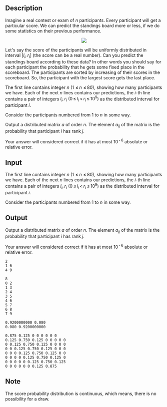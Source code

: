 ## Description

<div><p>Imagine a real contest or exam of <span class="tex-span"><i>n</i></span> participants. Every participant will get a particular score. We can predict the standings board more or less, if we do some statistics on their previous performance.</p><center> <img class="tex-graphics" src="file://s6tYleUb.png" style="max-width: 100.0%;max-height: 100.0%;"> </center><p>Let's say the score of the participants will be uniformly distributed in interval <span class="tex-span">[<i>l</i><sub class="lower-index"><i>i</i></sub>, <i>r</i><sub class="lower-index"><i>i</i></sub>]</span> (the score can be a real number). Can you predict the standings board according to these data? In other words you should say for each participant the probability that he gets some fixed place in the scoreboard. <span class="tex-font-style-bf">The participants are sorted by increasing of their scores in the scoreboard. So, the participant with the largest score gets the last place.</span></p></div><div class="input-specification"><p>The first line contains integer <span class="tex-span"><i>n</i></span> (<span class="tex-span">1  ≤ <i>n</i>  ≤ 80</span>), showing how many participants we have. Each of the next <span class="tex-span"><i>n</i></span> lines contains our predictions, the <span class="tex-span"><i>i</i></span>-th line contains a pair of integers <span class="tex-span"><i>l</i><sub class="lower-index"><i>i</i></sub>, <i>r</i><sub class="lower-index"><i>i</i></sub></span> <span class="tex-span">(0 ≤ <i>l</i><sub class="lower-index"><i>i</i></sub> &lt; <i>r</i><sub class="lower-index"><i>i</i></sub> ≤ 10<sup class="upper-index">9</sup>)</span> as the distributed interval for participant <span class="tex-span"><i>i</i></span>.</p><p>Consider the participants numbered from <span class="tex-span">1</span> to <span class="tex-span"><i>n</i></span> in some way.</p></div><div class="output-specification"><p>Output a distributed matrix <span class="tex-span"><i>a</i></span> of order <span class="tex-span"><i>n</i></span>. The element <span class="tex-span"><i>a</i><sub class="lower-index"><i>ij</i></sub></span> of the matrix is the probability that participant <span class="tex-span"><i>i</i></span> has rank <span class="tex-span"><i>j</i></span>.</p><p>Your answer will considered correct if it has at most <span class="tex-span">10<sup class="upper-index"> - 6</sup></span> absolute or relative error.</p></div>

## Input

<p>The first line contains integer <span class="tex-span"><i>n</i></span> (<span class="tex-span">1  ≤ <i>n</i>  ≤ 80</span>), showing how many participants we have. Each of the next <span class="tex-span"><i>n</i></span> lines contains our predictions, the <span class="tex-span"><i>i</i></span>-th line contains a pair of integers <span class="tex-span"><i>l</i><sub class="lower-index"><i>i</i></sub>, <i>r</i><sub class="lower-index"><i>i</i></sub></span> <span class="tex-span">(0 ≤ <i>l</i><sub class="lower-index"><i>i</i></sub> &lt; <i>r</i><sub class="lower-index"><i>i</i></sub> ≤ 10<sup class="upper-index">9</sup>)</span> as the distributed interval for participant <span class="tex-span"><i>i</i></span>.</p><p>Consider the participants numbered from <span class="tex-span">1</span> to <span class="tex-span"><i>n</i></span> in some way.</p>

## Output

<p>Output a distributed matrix <span class="tex-span"><i>a</i></span> of order <span class="tex-span"><i>n</i></span>. The element <span class="tex-span"><i>a</i><sub class="lower-index"><i>ij</i></sub></span> of the matrix is the probability that participant <span class="tex-span"><i>i</i></span> has rank <span class="tex-span"><i>j</i></span>.</p><p>Your answer will considered correct if it has at most <span class="tex-span">10<sup class="upper-index"> - 6</sup></span> absolute or relative error.</p>





```input1
2
1 6
4 9

```




```input2
8
0 2
1 3
2 4
3 5
4 6
5 7
6 8
7 9

```




```output1
0.9200000000 0.080 
0.080 0.9200000000 

```




```output2
0.875 0.125 0 0 0 0 0 0 
0.125 0.750 0.125 0 0 0 0 0 
0 0.125 0.750 0.125 0 0 0 0 
0 0 0.125 0.750 0.125 0 0 0 
0 0 0 0.125 0.750 0.125 0 0 
0 0 0 0 0.125 0.750 0.125 0 
0 0 0 0 0 0.125 0.750 0.125 
0 0 0 0 0 0 0.125 0.875 

```



## Note

<p>The score probability distribution is continuous, which means, there is no possibility for a draw.</p>
